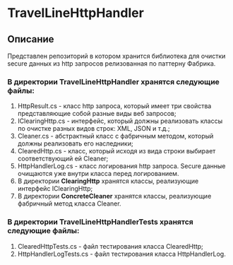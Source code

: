 # TravelLineHttpHandler
## Описание
Представлен репозиторий в котором хранится библиотека для очистки secure данных из http запросов релизованная по паттерну Фабрика. 

### В директории **TravelLineHttpHandler** хранятся следующие файлы:

1. HttpResult.cs - класс http запроса, который имеет три свойства представляющие собой разные виды веб запросов;
2. IClearingHttp.cs - интерфейс, который должны реализовать классы по очистке разных видов строк: XML, JSON и т.д.;
3. Cleaner.cs - абстрактный класс с фабричным методом, который должны реализовать его наследники;
4. ClearedHttp.cs - класс, который исходя из вида строки выбирает соответствующий ей Cleaner;
5. HttpHandlerLog.cs - класс логирования http запроса. Secure данные очищаются уже внутри класса перед логированием.
6. В директории **ClearingHttp** хранятся классы, реализующие интерфейс IClearingHttp;
7. В директории **ConcreteCleaner** хранятся классы, реализующие фабричный метод класса Cleaner.

### В директории **TravelLineHttpHandlerTests** хранятся следующие файлы:

1. ClearedHttpTests.cs - файл тестирования класса ClearedHttp;
2. HttpHandlerLogTests.cs - файл тестирования класса HttpHandlerLog.
